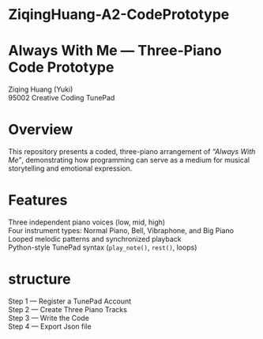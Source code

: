 # ZiqingHuang-A2-CodePrototype
# Always With Me — Three-Piano Code Prototype 
Ziqing Huang (Yuki)  
95002 Creative Coding
TunePad  

# Overview  
This repository presents a coded, three-piano arrangement of *“Always With Me”*, demonstrating how programming can serve as a medium for musical storytelling and emotional expression.

# Features  
Three independent piano voices (low, mid, high)  
Four instrument types: Normal Piano, Bell, Vibraphone, and Big Piano
Looped melodic patterns and synchronized playback  
Python-style TunePad syntax (`play_note()`, `rest()`, loops)  
  
# structure
Step 1 — Register a TunePad Account  
Step 2 — Create Three Piano Tracks  
Step 3 — Write the Code  
Step 4 — Export Json file 
